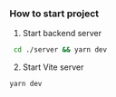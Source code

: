 


### How to start project

1. Start backend server 
```sh
 cd ./server && yarn dev 
```

2. Start Vite server
```sh
yarn dev 
```